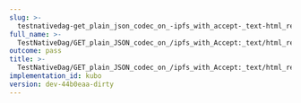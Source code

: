 ```yaml
---
slug: >-
  testnativedag-get_plain_json_codec_on_-ipfs_with_accept-_text-html_returns_html_(dag-index-html)-body
full_name: >-
  TestNativeDag/GET_plain_JSON_codec_on_/ipfs_with_Accept:_text/html_returns_HTML_(dag-index-html)/Body
outcome: pass
title: >-
  TestNativeDag/GET_plain_JSON_codec_on_/ipfs_with_Accept:_text/html_returns_HTML_(dag-index-html)/Body
implementation_id: kubo
version: dev-44b0eaa-dirty
---
```


